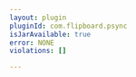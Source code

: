 ```yaml
---
layout: plugin
pluginId: com.flipboard.psync
isJarAvailable: true
error: NONE
violations: []

---
```


